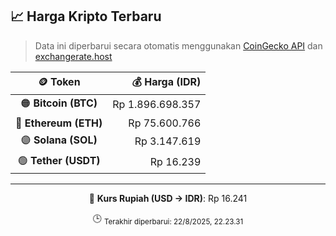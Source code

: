 

<!-- HARGA_KRIPTO -->
## 📈 Harga Kripto Terbaru

> Data ini diperbarui secara otomatis menggunakan [CoinGecko API](https://www.coingecko.com/) dan [exchangerate.host](https://exchangerate.host/)

<div align="center">

| 🪙 Token | 💰 Harga (IDR) |
|:------:|---------------:|
| 🟠 **Bitcoin (BTC)**   | Rp 1.896.698.357 |
| 🔵 **Ethereum (ETH)**  | Rp 75.600.766 |
| 🟣 **Solana (SOL)**    | Rp 3.147.619 |
| 🟢 **Tether (USDT)**   | Rp 16.239 |

---

💱 **Kurs Rupiah (USD → IDR)**: Rp 16.241

🕒 <sub>Terakhir diperbarui: 22/8/2025, 22.23.31</sub>

</div>
<!-- /HARGA_KRIPTO -->